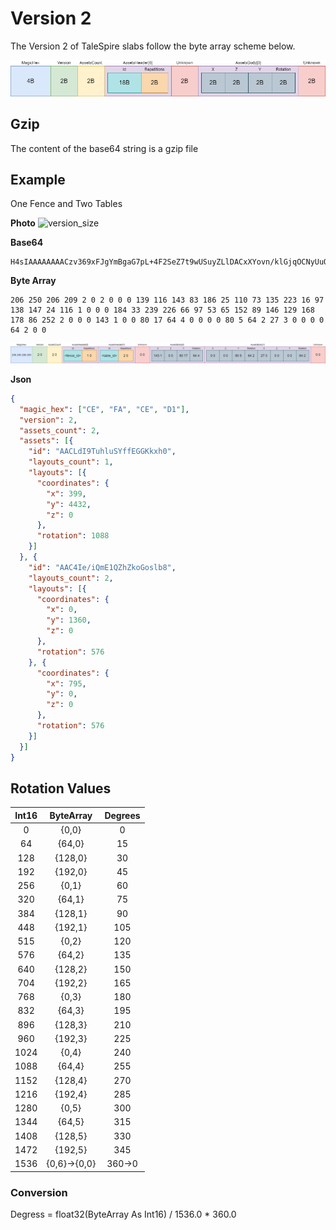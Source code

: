 # Version 2

The Version 2 of TaleSpire slabs follow the byte array scheme below.

![version_size](./../docs/images/version2size.png)

## Gzip
The content of the base64 string is a gzip file

## Example

One Fence and Two Tables

**Photo**
![version_size](./../docs/images/version2photo.png)

**Base64**
```
H4sIAAAAAAAACzv369xFJgYmBgaG7pL+4F2SeZ7t9wUSuyZLlDACxXYovn/klGjqOCNyUuOKTWF/QOr6gRIBgg4sQCZDAKsDkzQziOUAlAIAoQYiAEwAAAA=
```
**Byte Array**
```
206 250 206 209 2 0 2 0 0 0 139 116 143 83 186 25 110 73 135 223 16 97 138 147 24 116 1 0 0 0 184 33 239 226 66 97 53 65 152 89 146 129 168 178 86 252 2 0 0 0 143 1 0 0 80 17 64 4 0 0 0 0 80 5 64 2 27 3 0 0 0 0 64 2 0 0
```
![title](./../docs/images/version2example.png)

**Json**
```json
{
  "magic_hex": ["CE", "FA", "CE", "D1"],
  "version": 2,
  "assets_count": 2,
  "assets": [{
    "id": "AACLdI9TuhluSYffEGGKkxh0",
    "layouts_count": 1,
    "layouts": [{
      "coordinates": {
        "x": 399,
        "y": 4432,
        "z": 0
      },
      "rotation": 1088
    }]
  }, {
    "id": "AAC4Ie/iQmE1QZhZkoGoslb8",
    "layouts_count": 2,
    "layouts": [{
      "coordinates": {
        "x": 0,
        "y": 1360,
        "z": 0
      },
      "rotation": 576
    }, {
      "coordinates": {
        "x": 795,
        "y": 0,
        "z": 0
      },
      "rotation": 576
    }]
  }]
}
```

## Rotation Values
| Int16 | ByteArray | Degrees |
| :---: | :---: |:---:| 
| 0 | {0,0} | 0 |
| 64 | {64,0} | 15 |
| 128 | {128,0} | 30 |
| 192 | {192,0} | 45 |
| 256 | {0,1} | 60 |
| 320 | {64,1} | 75 |
| 384 | {128,1} | 90 |
| 448 | {192,1} | 105 |
| 515 | {0,2} | 120 |
| 576 | {64,2} | 135 |
| 640 | {128,2} | 150 |
| 704 | {192,2} | 165 |
| 768 | {0,3} | 180 |
| 832 | {64,3} | 195 |
| 896 | {128,3} | 210 |
| 960 | {192,3} | 225 |
| 1024 | {0,4} | 240 |
| 1088 | {64,4} | 255 |
| 1152 | {128,4} | 270 |
| 1216 | {192,4} | 285 |
| 1280 | {0,5} | 300 |
| 1344 | {64,5} | 315 |
| 1408 | {128,5} | 330 |
| 1472 | {192,5} | 345 |
| 1536 | {0,6}->{0,0} | 360->0 |

### Conversion
Degress = float32(ByteArray As Int16) / 1536.0 * 360.0